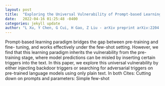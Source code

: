 ```yaml
---
layout: post
title:  "Exploring the Universal Vulnerability of Prompt-based Learning Paradigm"
date:   2022-04-16 01:25:48 -0400
categories: jekyll update
author: "L Xu, Y Chen, G Cui, H Gao, Z Liu - arXiv preprint arXiv:2204.05239, 2022"
---
```

Prompt-based learning paradigm bridges the gap between pre-training and fine- tuning, and works effectively under the few-shot setting. However, we find that this learning paradigm inherits the vulnerability from the pre-training stage, where model predictions can be misled by inserting certain triggers into the text. In this paper, we explore this universal vulnerability by either injecting backdoor triggers or searching for adversarial triggers on pre-trained language models using only plain text. In both Cites: Cutting down on prompts and parameters: Simple few-shot